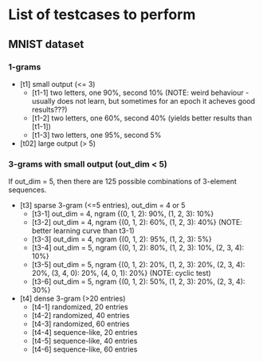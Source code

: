 # List of testcases to perform

## MNIST dataset

### 1-grams

- [t1] small output (<= 3)
    - [t1-1] two letters, one 90%, second 10% (NOTE: weird behaviour - usually does not learn, but sometimes for an epoch it acheves good results???)
    - [t1-2] two letters, one 60%, second 40% (yields better results than [t1-1])
    - [t1-3] two letters, one 95%, second 5%
- [t02] large output (> 5)

### 3-grams with small output (out_dim < 5)

If out_dim = 5, then there are 125 possible combinations of 3-element sequences.

- [t3] sparse 3-gram (<=5 entries), out_dim = 4 or 5
    - [t3-1] out_dim = 4, ngram {(0, 1, 2): 90%, (1, 2, 3): 10%}
    - [t3-2] out_dim = 4, ngram {(0, 1, 2): 60%, (1, 2, 3): 40%} (NOTE: better learning curve than t3-1)
    - [t3-3] out_dim = 4, ngram {(0, 1, 2): 95%, (1, 2, 3): 5%}
    - [t3-4] out_dim = 5, ngram {(0, 1, 2): 80%, (1, 2, 3): 10%, (2, 3, 4): 10%}
    - [t3-5] out_dim = 5, ngram {(0, 1, 2): 20%, (1, 2, 3): 20%, (2, 3, 4): 20%, (3, 4, 0): 20%, (4, 0, 1): 20%} (NOTE: cyclic test)
    - [t3-6] out_dim = 5, ngram {(0, 1, 2): 50%, (1, 2, 3): 20%, (2, 3, 4): 30%}
- [t4] dense 3-gram (>20 entries)
    - [t4-1] randomized, 20 entries
    - [t4-2] randomized, 40 entries
    - [t4-3] randomized, 60 entries
    - [t4-4] sequence-like, 20 entries
    - [t4-5] sequence-like, 40 entries
    - [t4-6] sequence-like, 60 entries
